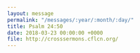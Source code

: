 ```yaml
---
layout: message
permalink: "/messages/:year/:month/:day/"
title: Psalm 24:50
date: 2018-03-23 00:00:00 +0000
file: http://crosssermons.cflcn.org/
---
```

